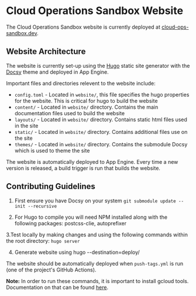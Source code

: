 # Cloud Operations Sandbox Website

The Cloud Operations Sandbox website is currently deployed at [cloud-ops-sandbox.dev](https://cloud-ops-sandbox.dev).

## Website Architecture

The website is currently set-up using the [Hugo](https://github.com/gohugoio/hugo) static site generator with the [Docsy](https://github.com/google/docsy) theme and deployed in App Engine.

Important files and directories relevent to the website include:
* `config.toml` - Located in `website/`, this file specifies the hugo properties for the website. This is critical for hugo to build the website
* `content/` - Located in `website/` directory. Contains the main documentation files used to build the website
* `layouts/` - Located in `website/` directory.  Contains static html files used in the site
* `static/` - Located in `website/` directory.  Contains additional files use on the site
* `themes/` - Located in `website/` directory. Contains the submodule Docsy which is used to theme the site

The website is automatically deployed to App Engine. Every time a new version is released, a build trigger is run that builds the website.

## Contributing Guidelines

1. First ensure you have Docsy on your system
```git submodule update --init --recursive``` 

2. For Hugo to compile you will need NPM installed along with the following packages: postcss-clie, autoprefixer

3.Test locally by making changes and using the following commands within the root directory:
```hugo server```

4. Generate website using hugo --destination=deploy/

The website should be automatically deployed when `push-tags.yml` is run (one of the project's GitHub Actions).

**Note:** In order to run these commands, it is important to install gcloud tools. Documentation on that can be found [here](https://cloud.google.com/source-repositories/docs/quickstart-deploying-from-source-repositories-to-app-engine).